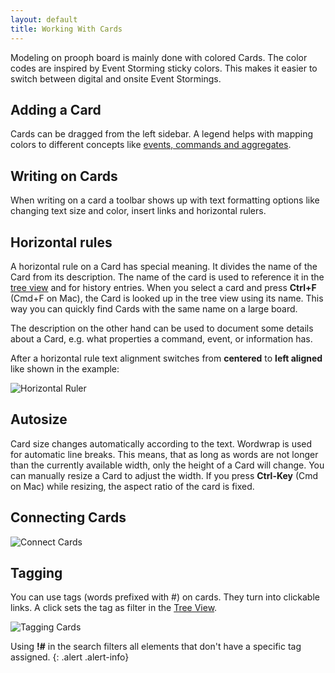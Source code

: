 ```yaml
---
layout: default
title: Working With Cards
---
```


Modeling on prooph board is mainly done with colored Cards. The color codes are inspired by Event Storming sticky colors. This makes it easier to switch between digital and onsite Event Stormings.

## Adding a Card
Cards can be dragged from the left sidebar. A legend helps with mapping colors to different concepts like [events, commands and aggregates]({{site.baseurl}}/event_storming/basic-concepts.html).

## Writing on Cards

When writing on a card a toolbar shows up with text formatting options like changing text size and color, insert links and horizontal rulers.

## Horizontal rules
A horizontal rule on a Card has special meaning.
It divides the name of the Card from its description.
The name of the card is used to reference it in the [tree view]({{site.baseurl}}/board_workspace/Tree-View.html) and for history entries. 
When you select a card and press **Ctrl+F** (Cmd+F on Mac), the Card is looked up in the tree view using its name.
This way you can quickly find Cards with the same name on a large board.

The description on the other hand can be used to document some details about a Card, e.g. what properties a command, event, or information has. 

After a horizontal rule text alignment switches from **centered** to **left aligned** like shown in the example:

<img src="{{site.baseurl}}/assets/images/hr_and_lookup.gif" alt="Horizontal Ruler" />

## Autosize

Card size changes automatically according to the text.
Wordwrap is used for automatic line breaks. This means, that as long as words are not longer than the currently available width, only the height of a Card will change.
You can manually resize a Card to adjust the width. If you press **Ctrl-Key** (Cmd on Mac) while resizing, the aspect ratio of the card is fixed.

## Connecting Cards

<img src="{{site.baseurl}}/assets/images/connect.gif" alt="Connect Cards" />

## Tagging

You can use tags (words prefixed with #) on cards. They turn into clickable links. A click sets the tag as filter in
the [Tree View]({{site.baseurl}}/board_workspace/Tree-View.html).

<img src="{{site.baseurl}}/assets/images/tagging.gif" alt="Tagging Cards" />

Using **!#** in the search filters all elements that don't have a specific tag assigned.
{: .alert .alert-info}
